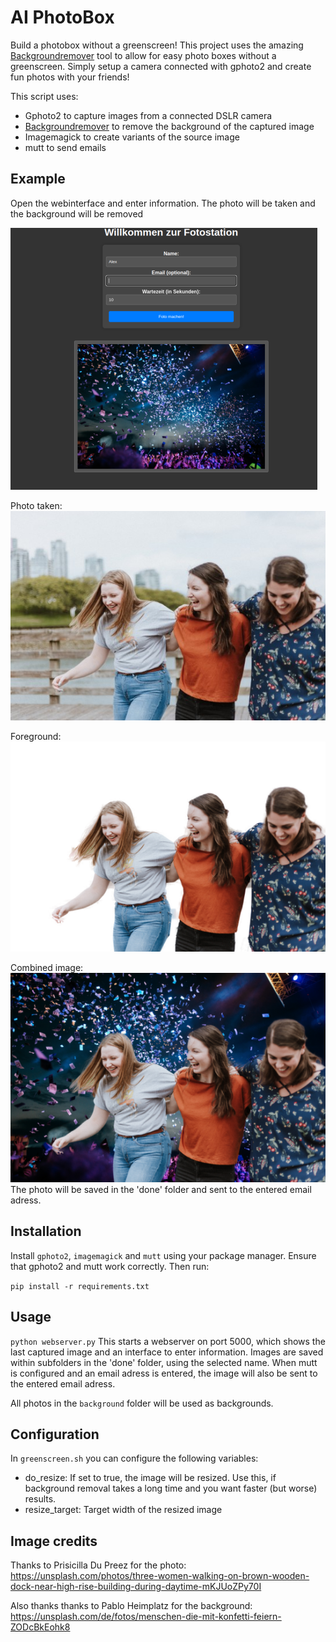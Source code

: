 # AI PhotoBox

Build a photobox without a greenscreen!
This project uses the amazing [Backgroundremover](https://github.com/nadermx/backgroundremover) tool
to allow for easy photo boxes without a greenscreen. Simply setup a camera connected with gphoto2 and
create fun photos with your friends!

This script uses:

- Gphoto2 to capture images from a connected DSLR camera
- [Backgroundremover](https://github.com/nadermx/backgroundremover) to remove the background of the captured image
- Imagemagick to create variants of the source image
- mutt to send emails

## Example

Open the webinterface and enter information.
The photo will be taken and the background will be removed

![Webinterface](./docs/interface.png)

Photo taken:
![Photo](./docs/base.jpg)

Foreground:
![Foreground](./docs/foreground.png)

Combined image:
![Combined](./docs/done.png)
The photo will be saved in the 'done' folder and sent to the entered email adress.

## Installation

Install `gphoto2`, `imagemagick` and `mutt` using your package manager. Ensure that gphoto2 and mutt work correctly. Then run:

`pip install -r requirements.txt`

## Usage

`python webserver.py`
This starts a webserver on port 5000, which shows the last captured image and an interface to enter information.
Images are saved within subfolders in the 'done' folder, using the selected name. When mutt is configured and an email adress is entered, the image will also be sent to the entered email adress.

All photos in the `background` folder will be used as backgrounds.

## Configuration

In `greenscreen.sh` you can configure the following variables:

- do_resize: If set to true, the image will be resized. Use this, if background removal takes a long time and you want faster (but worse) results.
- resize_target: Target width of the resized image

## Image credits

Thanks to Prisicilla Du Preez for the photo:
https://unsplash.com/photos/three-women-walking-on-brown-wooden-dock-near-high-rise-building-during-daytime-mKJUoZPy70I

Also thanks thanks to Pablo Heimplatz for the background:
https://unsplash.com/de/fotos/menschen-die-mit-konfetti-feiern-ZODcBkEohk8
